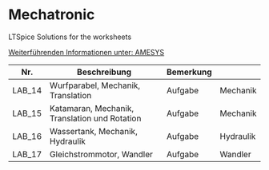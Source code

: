 # Mechatronic
LTSpice Solutions for the worksheets

[Weiterführenden Informationen unter: AMESYS](https://www.amesys.de)

|Nr.  |Beschreibung   |Bemerkung   |   |
|---|---|---|---|
|LAB_14|Wurfparabel, Mechanik, Translation	               |Aufgabe	    |Mechanik   |
|LAB_15|Katamaran, Mechanik, Translation und Rotation      |Aufgabe	    |Mechanik   |
|LAB_16|Wassertank, Mechanik, Hydraulik                    |Aufgabe  	|Hydraulik  |
|LAB_17|Gleichstrommotor, Wandler                          |Aufgabe	    |Wandler    |

